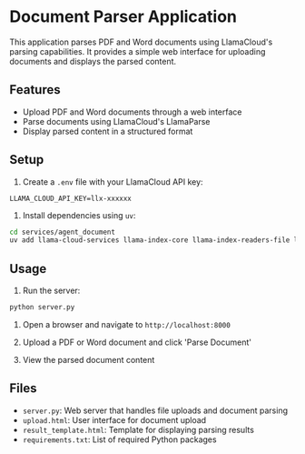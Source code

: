 # Document Parser Application

This application parses PDF and Word documents using LlamaCloud's parsing capabilities. It provides a simple web interface for uploading documents and displays the parsed content.

## Features

- Upload PDF and Word documents through a web interface
- Parse documents using LlamaCloud's LlamaParse
- Display parsed content in a structured format

## Setup

1. Create a `.env` file with your LlamaCloud API key:

```env
LLAMA_CLOUD_API_KEY=llx-xxxxxx
```

1. Install dependencies using `uv`:

```bash
cd services/agent_document
uv add llama-cloud-services llama-index-core llama-index-readers-file llama-index-llms-openai llama-index-embeddings-openai python-dotenv python-docx
```

## Usage

1. Run the server:

```bash
python server.py
```

1. Open a browser and navigate to `http://localhost:8000`

1. Upload a PDF or Word document and click 'Parse Document'

1. View the parsed document content

## Files

- `server.py`: Web server that handles file uploads and document parsing
- `upload.html`: User interface for document upload
- `result_template.html`: Template for displaying parsing results
- `requirements.txt`: List of required Python packages
